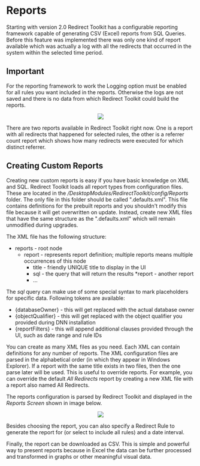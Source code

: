 # Reports

Starting with version 2.0 Redirect Toolkit has a configurable reporting framework capable of generating CSV (Excel) reports from SQL Queries. Before this feature was implemented there was only one kind of report available which was actually a log with all the redirects that occurred in the system within the selected time period. 

## Important 

For the reporting framework to work the Logging option must be enabled for all rules you want included in the reports. Otherwise the logs are not saved and there is no data from which Redirect Toolkit could build the reports.

<div style="text-align:center">

![](\assets/log-redirects.png)

</div>

There are two reports available in Redirect Toolkit right now. One is a report with all redirects that happened for selected rules, the other is a referrer count report which shows how many redirects were executed for which distinct referrer.

## Creating Custom Reports

Creating new custom reports is easy if you have basic knowledge on XML and SQL. Redirect Toolkit loads all report types from configuration files. These are located in the */DesktopModules/RedirectToolkit/config/Reports* folder. The only file in this folder should be called ".defaults.xml". This file contains definitions for the prebuilt reports and you shouldn't modify this file because it will get overwritten on update. Instead, create new XML files that have the same structure as the ".defaults.xml" which will remain unmodified during upgrades.

The XML file has the following structure:

* reports  - root node
    * report - represents report definition; multiple reports means multiple occurrences of this node
        * title - friendly UNIQUE title to display in the UI
        * sql - the query that will return the results
    *report - another report
        * ...

The *sql* query can make use of some special syntax to mark placeholders for specific data. Following tokens are available:

* {databaseOwner} - this will get replaced with the actual database owner
* {objectQualifier} - this will get replaced with the object qualifier you provided during DNN installation
* {reportFilters} - this will append additional clauses provided through the UI, such as date range and rule IDs

You can create as many XML files as you need. Each XML can contain definitions for any number of reports. The XML configuration files are parsed in the alphabetical order (in which they appear in Windows Explorer). If a report with the same title exists in two files, then the one parse later will be used. This is useful to override reports. For example, you can override the default *All Redirects* report by creating a new XML file with a report also named All Redirects.


The reports configuration is parsed by Redirect Toolkit and displayed in the *Reports Screen* shown in image below.

<div style="text-align:center">

![](\assets/redirect-toolkit-reports.png)

</div>

Besides choosing the report, you can also specify a Redirect Rule to generate the report for (or select to include all rules) and a date interval.

Finally, the report can be downloaded as CSV. This is simple and powerful way to present reports because in Excel the data can be further processed and transformed in graphs or other meaningful visual data.
